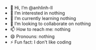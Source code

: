 - 👋 Hi, I’m @anhlinh-II
- 👀 I’m interested in nothing
- 🌱 I’m currently learning nothing
- 💞️ I’m looking to collaborate on nothing
- 📫 How to reach me: nothing
- 😄 Pronouns: nothing
- ⚡ Fun fact: I don't like coding

<!---
anhlinh-II/anhlinh-II is a ✨ special ✨ repository because its `README.md` (this file) appears on your GitHub profile.
You can click the Preview link to take a look at your changes.
--->
